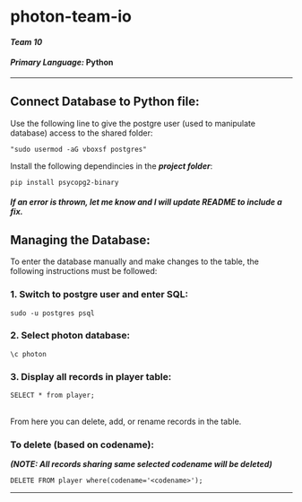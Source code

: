 # photon-team-io
#### _Team 10_
#### _Primary Language:_ **Python**
---

## Connect Database to Python file:
Use the following line to give the postgre user (used to manipulate database) access to the shared folder:

    "sudo usermod -aG vboxsf postgres"

Install the following dependincies in the **_project folder_**:

```
pip install psycopg2-binary
```

#### _If an error is thrown, let me know and I will update README to include a fix._
## Managing the Database:
To enter the database manually and make changes to the table, the following instructions must be followed:

### 1. Switch to postgre user and enter SQL:

```
sudo -u postgres psql
```
### 2. Select photon database:

```
\c photon
```

### 3. Display all records in player table:

```
SELECT * from player;
```

<br/> From here you can delete, add, or rename records in the table.

### To delete (based on codename):
**_(NOTE: All records sharing same selected codename will be deleted)_**

```
DELETE FROM player where(codename='<codename>');
```
    
---
